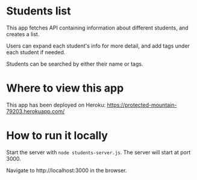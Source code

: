 # Students list
This app fetches API containing information about different students, and creates a list. 

Users can expand each student's info for more detail, and add tags under each student if needed.

Students can be searched by either their name or tags.

# Where to view this app
This app has been deployed on Heroku: https://protected-mountain-79203.herokuapp.com/

# How to run it locally
Start the server with `node students-server.js`. The server will start at port 3000.

Navigate to http://localhost:3000 in the browser.
